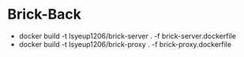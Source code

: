 # Brick-Back

- docker build -t lsyeup1206/brick-server . -f brick-server.dockerfile
- docker build -t lsyeup1206/brick-proxy . -f brick-proxy.dockerfile
